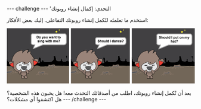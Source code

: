 --- challenge ---
'التحدي: إكمال إنشاء روبوتك

استخدم ما تعلمتَه لتُكمل إنشاء روبوتك التفاعلي. إليك بعض الأفكار:

![ChatBot ideas](images/chatbot-ideas.png)

بعد أن تُكمل إنشاء روبوتك، اطلب من أصدقائك التحدث معه! هل يحبون هذه الشخصية؟ هل اكتشفوا أي مشكلات؟
--- /challenge ---
